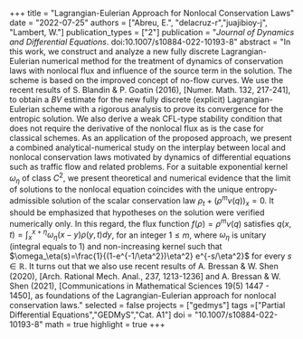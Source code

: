 +++
title = "Lagrangian-Eulerian Approach for Nonlocal Conservation Laws"
date = "2022-07-25"
authors = ["Abreu, E.", "delacruz-r","juajibioy-j", "Lambert, W."]
publication_types = ["2"]
publication = "*Journal of Dynamics and Differential Equations*. doi:10.1007/s10884-022-10193-8"
abstract = "In this work, we construct and analyze a new fully discrete Lagrangian-Eulerian numerical method for  the treatment of dynamics of conservation laws with nonlocal flux and influence of the source term in the solution. The scheme is based on the improved concept of no-flow curves. We use the recent results of S. Blandin & P. Goatin (2016), [Numer. Math. 132, 217-241], to obtain a $BV$ estimate for the new fully discrete (explicit) Lagrangian-Eulerian scheme with a rigorous analysis to prove its convergence for the entropic solution. We also derive a weak CFL-type stability condition that does not require the derivative of the nonlocal flux as is the case for classical schemes. As an application of the proposed approach, we present a combined analytical-numerical study on the interplay between local and nonlocal conservation laws motivated by dynamics of differential equations such as traffic flow and related problems. For a suitable exponential kernel $\omega_\eta$ of class $C^2$, we present theoretical and numerical evidence that the limit of solutions to the nonlocal equation coincides with the unique entropy-admissible solution of the scalar conservation law $\rho_t + (\rho^m v(q))_x = 0$. It should be emphasized that hypotheses on the solution were verified numerically only. In this regard, the flux function $f(\rho)=\rho^m v(q)$ satisfies $q(x,t)=\int_x^{x+\eta} \omega_\eta(x-y)\rho(y,t)dy$, for an integer $1\leq m$, where $\omega_\eta$ is unitary (integral equals to 1) and non-increasing kernel such that $\omega_\eta(s)=\frac{1}{(1-e^{-1/\eta^2})\eta^2} e^{-s/\eta^2}$ for every $s\in\mathbb{R}$. It turns out that we also use recent results of A. Bressan & W. Shen (2020), [Arch. Rational Mech. Anal., 237, 1213-1236] and A. Bressan & W. Shen (2021), [Communications in Mathematical Sciences 19(5) 1447 - 1450], as foundations of the Lagrangian-Eulerian approach for nonlocal conservation laws."
selected = false
projects = ["gedmys"]
tags =["Partial Differential Equations","GEDMyS","Cat. A1"]
doi = "10.1007/s10884-022-10193-8"
math = true
highlight = true
+++

